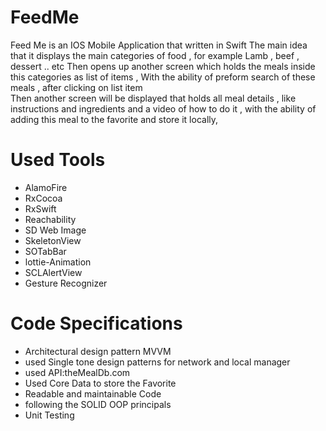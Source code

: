 # FeedMe
Feed Me is an IOS Mobile Application that written in 
Swift The main idea that it displays the main categories of food , for example Lamb , beef , dessert .. etc
Then opens up another screen which holds the meals inside this categories as list of items ,
With the ability of preform search of these meals , after clicking on list item  
Then another screen will be displayed that holds all meal details , like instructions and ingredients and a video of how to do it , with the ability of adding this meal to the favorite and store it locally,
# Used Tools 
- AlamoFire
- RxCocoa
- RxSwift
- Reachability
- SD Web Image
- SkeletonView
- SOTabBar
- lottie-Animation
- SCLAlertView
- Gesture Recognizer 

# Code Specifications 
- Architectural design pattern MVVM
- used Single tone design patterns for network and local manager
- used API:theMealDb.com
- Used Core Data to store the Favorite
- Readable and maintainable Code 
- following the SOLID OOP principals
- Unit Testing
